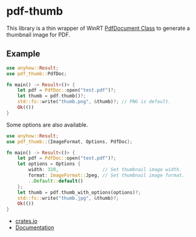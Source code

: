 # pdf-thumb

This library is a thin wrapper of WinRT [PdfDocument Class](https://learn.microsoft.com/en-us/uwp/api/windows.data.pdf.pdfdocument?view=winrt-26100) to generate a thumbnail image for PDF.

## Example

```rust
use anyhow::Result;
use pdf_thumb::PdfDoc;

fn main() -> Result<()> {
    let pdf = PdfDoc::open("test.pdf")?;
    let thumb = pdf.thumb()?;
    std::fs::write("thumb.png", &thumb)?; // PNG is default.
    Ok(())
}
```

Some options are also available.

```rust
use anyhow::Result;
use pdf_thumb::{ImageFormat, Options, PdfDoc};

fn main() -> Result<()> {
    let pdf = PdfDoc::open("test.pdf")?;
    let options = Options {
        width: 320,                // Set thumbnail image width.
        format: ImageFormat::Jpeg, // Set thumbnail image format.
        ..Default::default()
    };
    let thumb = pdf.thumb_with_options(options)?;
    std::fs::write("thumb.jpg", &thumb)?;
    Ok(())
}
```

- [crates.io](https://crates.io/crates/pdf-thumb)
- [Documentation](https://zxrs.github.io/pdf-thumb-docs/pdf_thumb/)
